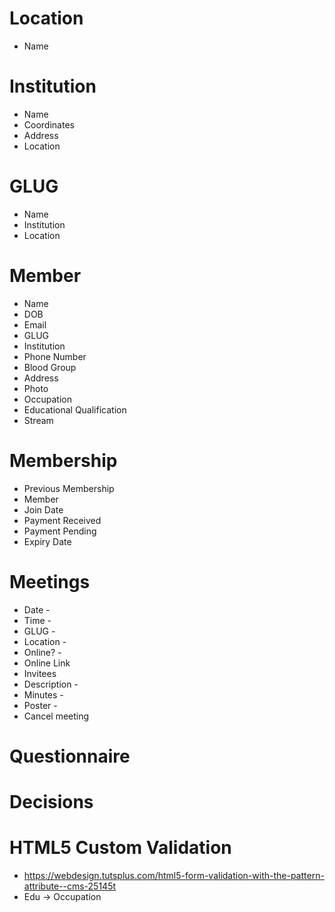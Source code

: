 # Location

- Name

# Institution

- Name
- Coordinates
- Address
- Location

# GLUG

- Name
- Institution
- Location

# Member

- Name
- DOB
- Email
- GLUG
- Institution
- Phone Number
- Blood Group
- Address
- Photo
- Occupation
- Educational Qualification
- Stream

# Membership

- Previous Membership
- Member
- Join Date
- Payment Received
- Payment Pending
- Expiry Date

# Meetings

- Date - 
- Time -
- GLUG -
- Location -
- Online? - 
- Online Link
- Invitees
- Description - 
- Minutes - 
- Poster - 
- Cancel meeting

# Questionnaire

# Decisions


# HTML5 Custom Validation
 - https://webdesign.tutsplus.com/html5-form-validation-with-the-pattern-attribute--cms-25145t
 - Edu -> Occupation